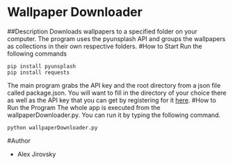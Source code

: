 # Wallpaper Downloader
##Description
Downloads wallpapers to a specified folder on your computer. The program uses the pyunsplash API and groups the wallpapers as collections in their own respective folders.
#How to Start
Run the following commands
```
pip install pyunsplash
pip install requests
```
The main program grabs the API key and the root directory from a json file called package.json. 
You will want to fill in the directory of your choice there as well as the API key that you can
get by registering for it [here](https://unsplash.com/developers). 
#How to Run the Program
The whole app is executed from the wallpaperDownloader.py. You can run it by typing the following command.
```
python wallpaperDownloader.py
```

#Author
* Alex Jirovsky 
